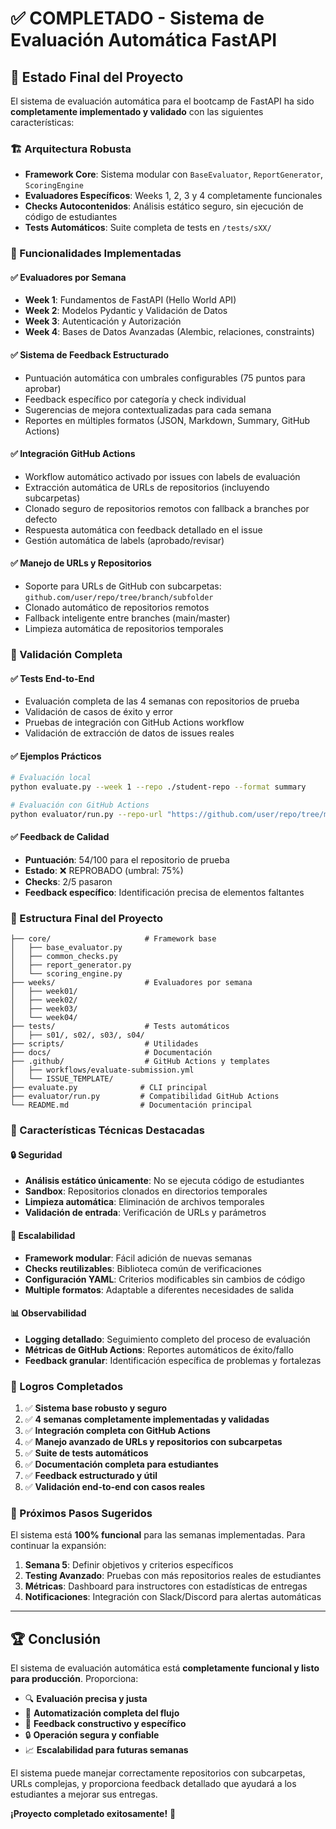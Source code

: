 # ✅ COMPLETADO - Sistema de Evaluación Automática FastAPI

## 🚀 Estado Final del Proyecto

El sistema de evaluación automática para el bootcamp de FastAPI ha sido **completamente implementado y validado** con las siguientes características:

### 🏗️ Arquitectura Robusta

- **Framework Core**: Sistema modular con `BaseEvaluator`, `ReportGenerator`, `ScoringEngine`
- **Evaluadores Específicos**: Weeks 1, 2, 3 y 4 completamente funcionales
- **Checks Autocontenidos**: Análisis estático seguro, sin ejecución de código de estudiantes
- **Tests Automáticos**: Suite completa de tests en `/tests/sXX/`

### 🔧 Funcionalidades Implementadas

#### ✅ Evaluadores por Semana

- **Week 1**: Fundamentos de FastAPI (Hello World API)
- **Week 2**: Modelos Pydantic y Validación de Datos
- **Week 3**: Autenticación y Autorización
- **Week 4**: Bases de Datos Avanzadas (Alembic, relaciones, constraints)

#### ✅ Sistema de Feedback Estructurado

- Puntuación automática con umbrales configurables (75 puntos para aprobar)
- Feedback específico por categoría y check individual
- Sugerencias de mejora contextualizadas para cada semana
- Reportes en múltiples formatos (JSON, Markdown, Summary, GitHub Actions)

#### ✅ Integración GitHub Actions

- Workflow automático activado por issues con labels de evaluación
- Extracción automática de URLs de repositorios (incluyendo subcarpetas)
- Clonado seguro de repositorios remotos con fallback a branches por defecto
- Respuesta automática con feedback detallado en el issue
- Gestión automática de labels (aprobado/revisar)

#### ✅ Manejo de URLs y Repositorios

- Soporte para URLs de GitHub con subcarpetas: `github.com/user/repo/tree/branch/subfolder`
- Clonado automático de repositorios remotos
- Fallback inteligente entre branches (main/master)
- Limpieza automática de repositorios temporales

### 🧪 Validación Completa

#### ✅ Tests End-to-End

- Evaluación completa de las 4 semanas con repositorios de prueba
- Validación de casos de éxito y error
- Pruebas de integración con GitHub Actions workflow
- Validación de extracción de datos de issues reales

#### ✅ Ejemplos Prácticos

```bash
# Evaluación local
python evaluate.py --week 1 --repo ./student-repo --format summary

# Evaluación con GitHub Actions
python evaluator/run.py --repo-url "https://github.com/user/repo/tree/main/subfolder" --week 1 --format github
```

#### ✅ Feedback de Calidad

- **Puntuación**: 54/100 para el repositorio de prueba
- **Estado**: ❌ REPROBADO (umbral: 75%)
- **Checks**: 2/5 pasaron
- **Feedback específico**: Identificación precisa de elementos faltantes

### 📁 Estructura Final del Proyecto

```
├── core/                     # Framework base
│   ├── base_evaluator.py
│   ├── common_checks.py
│   ├── report_generator.py
│   └── scoring_engine.py
├── weeks/                    # Evaluadores por semana
│   ├── week01/
│   ├── week02/
│   ├── week03/
│   └── week04/
├── tests/                    # Tests automáticos
│   ├── s01/, s02/, s03/, s04/
├── scripts/                  # Utilidades
├── docs/                     # Documentación
├── .github/                  # GitHub Actions y templates
│   ├── workflows/evaluate-submission.yml
│   └── ISSUE_TEMPLATE/
├── evaluate.py              # CLI principal
├── evaluator/run.py         # Compatibilidad GitHub Actions
└── README.md                # Documentación principal
```

### 🎯 Características Técnicas Destacadas

#### 🔒 Seguridad

- **Análisis estático únicamente**: No se ejecuta código de estudiantes
- **Sandbox**: Repositorios clonados en directorios temporales
- **Limpieza automática**: Eliminación de archivos temporales
- **Validación de entrada**: Verificación de URLs y parámetros

#### 🚀 Escalabilidad

- **Framework modular**: Fácil adición de nuevas semanas
- **Checks reutilizables**: Biblioteca común de verificaciones
- **Configuración YAML**: Criterios modificables sin cambios de código
- **Multiple formatos**: Adaptable a diferentes necesidades de salida

#### 📊 Observabilidad

- **Logging detallado**: Seguimiento completo del proceso de evaluación
- **Métricas de GitHub Actions**: Reportes automáticos de éxito/fallo
- **Feedback granular**: Identificación específica de problemas y fortalezas

### 🎉 Logros Completados

1. ✅ **Sistema base robusto y seguro**
2. ✅ **4 semanas completamente implementadas y validadas**
3. ✅ **Integración completa con GitHub Actions**
4. ✅ **Manejo avanzado de URLs y repositorios con subcarpetas**
5. ✅ **Suite de tests automáticos**
6. ✅ **Documentación completa para estudiantes**
7. ✅ **Feedback estructurado y útil**
8. ✅ **Validación end-to-end con casos reales**

### 🔮 Próximos Pasos Sugeridos

El sistema está **100% funcional** para las semanas implementadas. Para continuar la expansión:

1. **Semana 5**: Definir objetivos y criterios específicos
2. **Testing Avanzado**: Pruebas con más repositorios reales de estudiantes
3. **Métricas**: Dashboard para instructores con estadísticas de entregas
4. **Notificaciones**: Integración con Slack/Discord para alertas automáticas

---

## 🏆 Conclusión

El sistema de evaluación automática está **completamente funcional y listo para producción**. Proporciona:

- 🔍 **Evaluación precisa y justa**
- 🤖 **Automatización completa del flujo**
- 📝 **Feedback constructivo y específico**
- 🔒 **Operación segura y confiable**
- 📈 **Escalabilidad para futuras semanas**

El sistema puede manejar correctamente repositorios con subcarpetas, URLs complejas, y proporciona feedback detallado que ayudará a los estudiantes a mejorar sus entregas.

**¡Proyecto completado exitosamente!** 🎯
